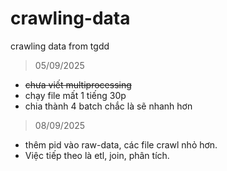 # crawling-data
crawling data from tgdd

> 05/09/2025
* ~~chưa viết multiprocessing~~
* chạy file mất 1 tiếng 30p
* chia thành 4 batch chắc là sẽ nhanh hơn

> 08/09/2025
* thêm pid vào raw-data, các file crawl nhỏ hơn.
* Việc tiếp theo là etl, join, phân tích.
